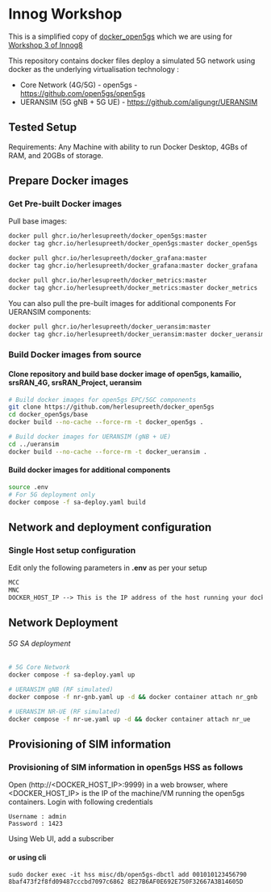 # Innog Workshop

This is a simplified copy of [docker_open5gs](https://github.com/herlesupreeth/docker_open5gs) which we are using for [Workshop 3 of Innog8](
 https://innog.net/cyber-security-and-cryptography/)

This repository contains docker files deploy a simulated 5G network using docker as the underlying virtualisation technology :

- Core Network (4G/5G) - open5gs - <https://github.com/open5gs/open5gs>
- UERANSIM (5G gNB + 5G UE) - <https://github.com/aligungr/UERANSIM>

## Tested Setup

Requirements:
Any Machine with ability to run Docker Desktop, 4GBs of RAM, and 20GBs of storage.

## Prepare Docker images

### Get Pre-built Docker images

Pull base images:

```bash
docker pull ghcr.io/herlesupreeth/docker_open5gs:master
docker tag ghcr.io/herlesupreeth/docker_open5gs:master docker_open5gs

docker pull ghcr.io/herlesupreeth/docker_grafana:master
docker tag ghcr.io/herlesupreeth/docker_grafana:master docker_grafana

docker pull ghcr.io/herlesupreeth/docker_metrics:master
docker tag ghcr.io/herlesupreeth/docker_metrics:master docker_metrics
```

You can also pull the pre-built images for additional components
For UERANSIM components:

```bash
docker pull ghcr.io/herlesupreeth/docker_ueransim:master
docker tag ghcr.io/herlesupreeth/docker_ueransim:master docker_ueransim
```

### Build Docker images from source

#### Clone repository and build base docker image of open5gs, kamailio, srsRAN_4G, srsRAN_Project, ueransim

```bash
# Build docker images for open5gs EPC/5GC components
git clone https://github.com/herlesupreeth/docker_open5gs
cd docker_open5gs/base
docker build --no-cache --force-rm -t docker_open5gs .

# Build docker images for UERANSIM (gNB + UE)
cd ../ueransim
docker build --no-cache --force-rm -t docker_ueransim .
```

#### Build docker images for additional components

```bash
source .env
# For 5G deployment only
docker compose -f sa-deploy.yaml build
```

## Network and deployment configuration

### Single Host setup configuration

Edit only the following parameters in **.env** as per your setup

```txt
MCC
MNC
DOCKER_HOST_IP --> This is the IP address of the host running your docker setup
```

## Network Deployment

###### 5G SA deployment

```bash
# 5G Core Network
docker compose -f sa-deploy.yaml up

# UERANSIM gNB (RF simulated)
docker compose -f nr-gnb.yaml up -d && docker container attach nr_gnb

# UERANSIM NR-UE (RF simulated)
docker compose -f nr-ue.yaml up -d && docker container attach nr_ue
```

## Provisioning of SIM information

### Provisioning of SIM information in open5gs HSS as follows

Open (http://<DOCKER_HOST_IP>:9999) in a web browser, where <DOCKER_HOST_IP> is the IP of the machine/VM running the open5gs containers. Login with following credentials

```
Username : admin
Password : 1423
```

Using Web UI, add a subscriber

#### or using cli

```
sudo docker exec -it hss misc/db/open5gs-dbctl add 001010123456790 8baf473f2f8fd09487cccbd7097c6862 8E27B6AF0E692E750F32667A3B14605D
```
